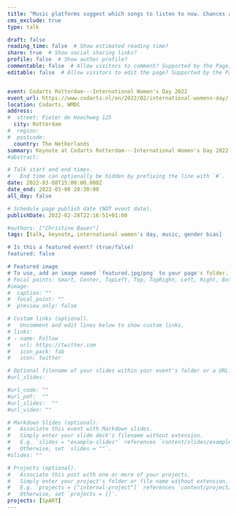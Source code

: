 ```yaml
---
title: "Music platforms suggest which songs to listen to now. Chances are the first recommendation is a song by a male artist. Can we break this pattern? – Yes, you can."
cms_exclude: true
type: talk

draft: false
reading_time: false  # Show estimated reading time?
share: true  # Show social sharing links?
profile: false  # Show author profile?
commentable: false  # Allow visitors to comment? Supported by the Page, Post, and Docs content types.
editable: false  # Allow visitors to edit the page? Supported by the Page, Post, and Docs content types.


event: Codarts Rotterdam---International Women's Day 2022
event_url: https://www.codarts.nl/en/2022/02/international-womens-day/
location: Codarts, WMDC
address:
#  street: Pieter de Hoochweg 125
  city: Rotterdam
#  region:
#  postcode:
  country: The Netherlands
summary: Keynote at Codarts Rotterdam---International Women's Day 2022.
#abstract: 

# Talk start and end times.
#   End time can optionally be hidden by prefixing the line with `#`.
date: 2022-03-08T15:00:00.000Z
date_end: 2022-03-08 20:30:00
all_day: false

# Schedule page publish date (NOT event date).
publishDate: 2022-02-28T22:16:51+01:00

#authors: ["Christine Bauer"]
tags: [talk, keynote, international women's day, music, gender bias]

# Is this a featured event? (true/false)
featured: false

# Featured image
# To use, add an image named `featured.jpg/png` to your page's folder. 
# Focal points: Smart, Center, TopLeft, Top, TopRight, Left, Right, BottomLeft, Bottom, BottomRight.
#image:
#  caption: ""
#  focal_point: ""
#  preview_only: false

# Custom links (optional).
#   Uncomment and edit lines below to show custom links.
# links:
# - name: Follow
#   url: https://twitter.com
#   icon_pack: fab
#   icon: twitter

# Optional filename of your slides within your event's folder or a URL.
#url_slides:

#url_code: ""
#url_pdf:  ""
#url_slides:  ""
#url_video: ""

# Markdown Slides (optional).
#   Associate this event with Markdown slides.
#   Simply enter your slide deck's filename without extension.
#   E.g. `slides = "example-slides"` references `content/slides/example-slides.md`.
#   Otherwise, set `slides = ""`.
#slides: ""

# Projects (optional).
#   Associate this post with one or more of your projects.
#   Simply enter your project's folder or file name without extension.
#   E.g. `projects = ["internal-project"]` references `content/project/deep-learning/index.md`.
#   Otherwise, set `projects = []`.
projects: [SpART]
---
```


